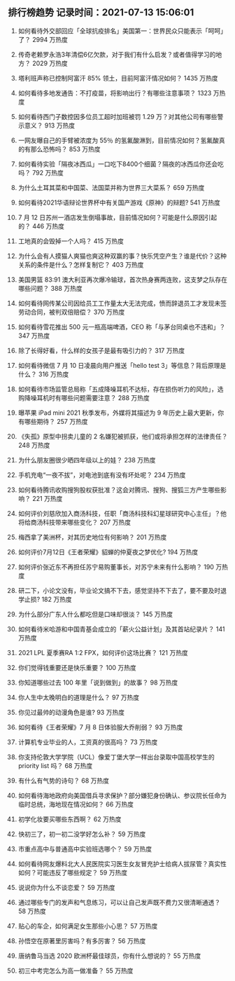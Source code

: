 
## 排行榜趋势 记录时间：2021-07-13 15:06:01
  
  1. 如何看待外交部回应「全球抗疫排名」美国第一：世界民众只能表示「呵呵」了？ 2994 万热度
    
  2. 传奇老赖罗永浩3年清偿6亿欠款，对于我们有什么启发？或者值得学习的地方？ 2029 万热度
    
  3. 塔利班声称已控制阿富汗 85% 领土，目前阿富汗情况如何？ 1435 万热度
    
  4. 如何看待多地发通告：不打疫苗，将影响出行？有哪些注意事项？ 1323 万热度
    
  5. 如何看待西门子数控因多位员工超时加班被罚 1.29 万？对其他公司有哪些警示意义？ 913 万热度
    
  6. 一网友曝自己的手臂被浓度为 55％ 的氢氟酸淋到，目前情况如何？氢氟酸真的有那么恐怖吗？ 853 万热度
    
  7. 如何看待实验「隔夜冰西瓜」一口吃下8400个细菌？隔夜的冰西瓜你还会吃吗？ 792 万热度
    
  8. 为什么土耳其菜和中国菜、法国菜并称为世界三大菜系？ 659 万热度
    
  9. 如何看待2021华语辩论世界杯中有关国产游戏《原神》的辩题? 541 万热度
    
  10. 7 月 12 日苏州一酒店发生倒塌事故，目前情况如何？可能是什么原因引起的？ 446 万热度
    
  11. 工地真的会毁掉一个人吗？ 415 万热度
    
  12. 为什么会有人摸猫人爽猫也爽这种双赢的事？快乐凭空产生？谁是代价？这种关系的条件是什么？怎样复制它？ 403 万热度
    
  13. 美国男篮 83:91 澳大利亚再次爆冷输球，首次热身赛两连败，这支梦之队存在哪些问题？ 388 万热度
    
  14. 如何看待网传某公司因给员工工作量太大无法完成，愤而辞退员工才发现未签劳动合同，被判双倍赔偿？ 370 万热度
    
  15. 如何看待雪花推出 500 元一瓶高端啤酒，CEO 称「与茅台同桌也不违和」？ 347 万热度
    
  16. 除了长得好看，什么样的女孩子是最有吸引力的？ 317 万热度
    
  17. 如何看待微信 7 月 10 日凌晨向用户推送「hello test 3」等信息？背后原理是什么？ 316 万热度
    
  18. 如何看待市场监管总局称「五成降噪耳机不达标，存在损伤听力的风险」，选购降噪耳机时有哪些问题需要注意？ 288 万热度
    
  19. 曝苹果 iPad mini 2021 秋季发布，外媒将其描述为 9 年历史上最大更新，你有哪些期待？ 257 万热度
    
  20. 《失孤》原型中拐卖儿童的 2 名嫌犯被抓获，他们或将承担怎样的法律责任？ 248 万热度
    
  21. 为什么朋友圈很少晒四年级以上的娃？ 238 万热度
    
  22. 手机充电“一夜不拔”，对电池到底有没有坏处呢？ 234 万热度
    
  23. 如何看待腾讯收购搜狗股权获批准？这会对腾讯、搜狗、搜狐三方产生哪些影响？ 221 万热度
    
  24. 如何评价刘慈欣加入商汤科技，任职「商汤科技科幻星球研究中心主任」？他将给商汤科技带来哪些变化？ 207 万热度
    
  25. 梅西拿了美洲杯，对其历史地位有何影响？ 201 万热度
    
  26. 如何评价7月12日《王者荣耀》貂蝉的仲夏夜之梦优化? 194 万热度
    
  27. 如何评价张近东不再担任苏宁易购董事长，对苏宁未来有什么影响？ 190 万热度
    
  28. 研二下，小论文没有，毕业论文搞不下去，感觉坚持不下去了，要不要及时退学止损 ​? 182 万热度
    
  29. 为什么部分广东人什么都吃但是口味却很淡？ 145 万热度
    
  30. 如何看待米哈游和中国青基会成立的「薪火公益计划」及其首站纪录片？ 141 万热度
    
  31. 2021 LPL 夏季赛RA 1:2 FPX，如何评价这场比赛？ 121 万热度
    
  32. 你们觉得钱重要还是快乐重要？ 100 万热度
    
  33. 你知道哪些过去 100 年里「说到做到」的故事？ 98 万热度
    
  34. 你人生中太晚明白的道理是什么？ 97 万热度
    
  35. 你见过最帅的动漫角色是谁? 93 万热度
    
  36. 如何看待《王者荣耀》7 月 8 日体验服大乔削弱？ 93 万热度
    
  37. 计算机专业毕业的人，工资真的很高吗？ 73 万热度
    
  38. 你支持伦敦大学学院（UCL）像爱丁堡大学一样出台录取中国高校学生的 priority list 吗？ 68 万热度
    
  39. 有什么有气势的诗句？ 68 万热度
    
  40. 如何看待海地政府向美国借兵寻求保护？部分嫌犯身份确认、参议院长任命为临时总统，海地现在情况如何？ 66 万热度
    
  41. 初学化妆要买哪些东西啊？ 62 万热度
    
  42. 快初三了，初一初二没学好怎么补？ 59 万热度
    
  43. 市重点高中与普通高中实验班选哪个？ 59 万热度
    
  44. 如何看待网友爆料北大人民医院实习医生女友冒充护士给病人拔尿管？真实性如何？可能违反了哪些规定？ 59 万热度
    
  45. 说说你为什么不谈恋爱？ 59 万热度
    
  46. 通过哪些专门的发声和气息练习，可以让自己发声既不费力又很清晰通透？ 58 万热度
    
  47. 贴心的车企，如何满足女生那些小心思？ 57 万热度
    
  48. 孙悟空在原著里厉害吗？有多厉害？ 56 万热度
    
  49. 唐纳鲁马当选 2020 欧洲杯最佳球员，你有什么想说的？ 55 万热度
    
  50. 初三中考完怎么为高一做准备？ 55 万热度
    